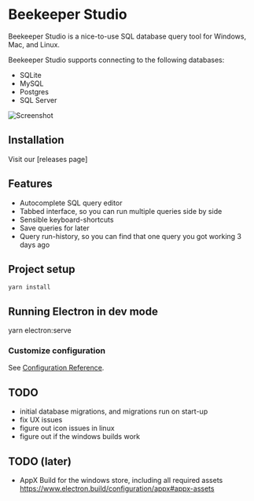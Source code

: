 # Beekeeper Studio

Beekeeper Studio is a nice-to-use SQL database query tool for Windows, Mac, and Linux.

Beekeeper Studio supports connecting to the following databases:

- SQLite
- MySQL
- Postgres
- SQL Server

![Screenshot](https://raw.githubusercontent.com/beekeeper-studio/beekeeper-studio/master/screenshots/main.png)

## Installation

Visit our [releases page]

## Features

- Autocomplete SQL query editor
- Tabbed interface, so you can run multiple queries side by side
- Sensible keyboard-shortcuts
- Save queries for later
- Query run-history, so you can find that one query you got working 3 days ago


## Project setup
```
yarn install
```

## Running Electron in dev mode

yarn electron:serve


### Customize configuration
See [Configuration Reference](https://cli.vuejs.org/config/).



## TODO
- initial database migrations, and migrations run on start-up
- fix UX issues
- figure out icon issues in linux
- figure out if the windows builds work


## TODO (later)
- AppX Build for the windows store, including all required assets https://www.electron.build/configuration/appx#appx-assets

